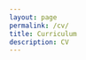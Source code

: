 ```yaml
---
layout: page
permalink: /cv/
title: Curriculum
description: CV
---
```


<object data="/assets/Leo_Jacqmin_CV.pdf" width="1280px" height="1024px" type='application/pdf'></object>
